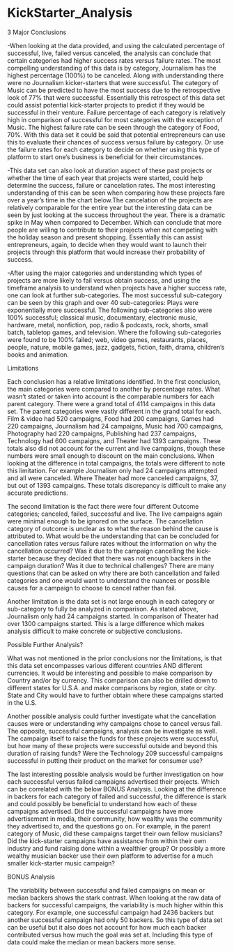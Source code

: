 # KickStarter_Analysis
 3 Major Conclusions
 
 
-When looking at the data provided, and using the calculated percentage of successful, live, failed versus canceled, the analysis can conclude that certain categories had higher success rates versus failure rates. The most compelling understanding of this data is by category, Journalism has the highest percentage (100%) to be canceled. Along with understanding there were no Journalism kicker-starters that were successful. The category of Music can be predicted to have the most success due to the retrospective look of 77% that were successful. Essentially this retrospect of this data set could assist potential kick-starter projects to predict if they would be successful in their venture. Failure percentage of each category is relatively high in comparison of successful for most categories with the exception of Music. The highest failure rate can be seen through the category of Food, 70%. With this data set it could be said that potential entrepreneurs can use this to evaluate their chances of success versus failure by category. Or use the failure rates for each category to decide on whether using this type of platform to start one’s business is beneficial for their circumstances. 

-This data set can also look at duration aspect of these past projects or whether the time of each year that projects were started, could help determine the success, failure or cancelation rates. The most interesting understanding of this can be seen when comparing how these projects fare over a year’s time in the chart below.The cancelation of the projects are relatively comparable for the entire year but the interesting data can be seen by just looking at the success throughout the year. There is a dramatic spike in May when compared to December. Which can conclude that more people are willing to contribute to their projects when not competing with the holiday season and present shopping. Essentially this can assist entrepreneurs, again, to decide when they would want to launch their projects through this platform that would increase their probability of success. 

-After using the major categories and understanding which types of projects are more likely to fail versus obtain success, and using the timeframe analysis to understand when projects have a higher success rate, one can look at further sub-categories. 
The most successful sub-category can be seen by this graph and over 40 sub-categories: Plays were exponentially more successful. The following sub-categories also were 100% successful; classical music, documentary, electronic music, hardware, metal, nonfiction, pop, radio & podcasts, rock, shorts, small batch, tabletop games, and television. Where the following sub-categories were found to be 100% failed; web, video games, restaurants, places, people, nature, mobile games, jazz, gadgets, fiction, faith, drama, children’s books and animation. 

Limitations

 Each conclusion has a relative limitations identified. In the first conclusion, the main categories were compared to another by percentage rates. What wasn’t stated or taken into account is the comparable numbers for each parent category. There were a grand total of 4114 campaigns in this data set. The parent categories were vastly different in the grand total for each. Film & video had 520 campaigns, Food had 200 campaigns, Games had 220 campaigns, Journalism had 24 campaigns, Music had 700 campaigns, Photography had 220 campaigns, Publishing had 237 campaigns, Technology had 600 campaigns, and Theater had 1393 campaigns. These totals also did not account for the current and live campaigns, though these numbers were small enough to discount on the main conclusions. When looking at the difference in total campaigns, the totals were different to note this limitation. For example Journalism only had 24 campaigns attempted and all were canceled. Where Theater had more canceled campaigns, 37, but out of 1393 campaigns. These totals discrepancy is difficult to make any accurate predictions. 

The second limitation is the fact there were four different Outcome categories; canceled, failed, successful and live. The live campaigns again were minimal enough to be ignored on the surface. The cancellation category of outcome is unclear as to what the reason behind the cause is attributed to. What would be the understanding that can be concluded for cancellation rates versus failure rates without the information on why the cancellation occurred? Was it due to the campaign cancelling the kick-starter because they decided that there was not enough backers in the campaign duration? Was it due to technical challenges? There are many questions that can be asked on why there are both cancellation and failed categories and one would want to understand the nuances or possible causes for a campaign to choose to cancel rather than fail. 

Another limitation is the data set is not large enough in each category or sub-category to fully be analyzed in comparison. As stated above, Journalism only had 24 campaigns started. In comparison of Theater had over 1300 campaigns started. This is a large difference which makes analysis difficult to make concrete or subjective conclusions. 

Possible Further Analysis?

What was not mentioned in the prior conclusions nor the limitations, is that this data set encompasses various different countries AND different currencies. It would be interesting and possible to make comparison by Country and/or by currency. This comparison can also be drilled down to different states for U.S.A. and make comparisons by region, state or city. State and City would have to further obtain where these campaigns started in the U.S. 

Another possible analysis could further investigate what the cancellation causes were or understanding why campaigns chose to cancel versus fail. The opposite, successful campaigns, analysis can be investigate as well. The campaign itself to raise the funds for these projects were successful, but how many of these projects were successful outside and beyond this duration of raising funds? Were the Technology 209 successful campaigns successful in putting their product on the market for consumer use? 

The last interesting possible analysis would be further investigation on how each successful versus failed campaigns advertised their projects. Which can be correlated with the below BONUS Analysis. Looking at the difference in backers for each category of failed and successful, the difference is stark and could possibly be beneficial to understand how each of these campaigns advertised. Did the successful campaigns have more advertisement in media, their community, how wealthy was the community they advertised to, and the questions go on. For example, in the parent category of Music, did these campaigns target their own fellow musicians? Did the kick-starter campaigns have assistance from within their own industry and fund raising done within a wealthier group? Or possibly a more wealthy musician backer use their own platform to advertise for a much smaller kick-starter music campaign? 

BONUS Analysis

The variability between successful and failed campaigns on mean or median backers shows the stark contrast. When looking at the raw data of backers for successful campaigns, the variability is much higher within this category. For example, one successful campaign had 2436 backers but another successful campaign had only 50 backers. So this type of data set can be useful but it also does not account for how much each backer contributed versus how much the goal was set at. Including this type of data could make the median or mean backers more sense. 
